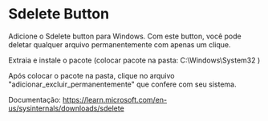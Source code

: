 # Sdelete Button

Adicione o Sdelete button para Windows. Com este button, você pode deletar qualquer arquivo permanentemente com apenas um clique.

Extraia e instale o pacote (colocar pacote na pasta: C:\Windows\System32 )

Após colocar o pacote na pasta, clique no arquivo "adicionar_excluir_permanentemente" que confere com seu sistema. 

Documentação: https://learn.microsoft.com/en-us/sysinternals/downloads/sdelete
